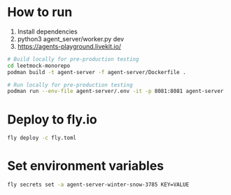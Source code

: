 # How to run

1. Install dependencies
2. python3 agent_server/worker.py dev
3. https://agents-playground.livekit.io/ 


```bash
# Build locally for pre-production testing
cd leetmock-monorepo
podman build -t agent-server -f agent-server/Dockerfile .

# Run locally for pre-production testing
podman run --env-file agent-server/.env -it -p 8081:8081 agent-server
```

# Deploy to fly.io
```bash
fly deploy -c fly.toml
```


# Set environment variables
```bash
fly secrets set -a agent-server-winter-snow-3785 KEY=VALUE
```